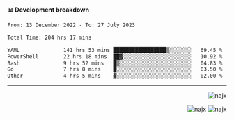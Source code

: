 <b>📊 Development breakdown</b>
<!--START_SECTION:waka-->

```txt
From: 13 December 2022 - To: 27 July 2023

Total Time: 204 hrs 17 mins

YAML              141 hrs 53 mins █████████████████▒░░░░░░░   69.45 %
PowerShell        22 hrs 18 mins  ██▓░░░░░░░░░░░░░░░░░░░░░░   10.92 %
Bash              9 hrs 52 mins   █▒░░░░░░░░░░░░░░░░░░░░░░░   04.83 %
Go                7 hrs 8 mins    █░░░░░░░░░░░░░░░░░░░░░░░░   03.50 %
Other             4 hrs 5 mins    ▓░░░░░░░░░░░░░░░░░░░░░░░░   02.00 %
```

<!--END_SECTION:waka-->
-----
<p align="right">
  <img src="https://komarev.com/ghpvc/?username=najx&label=GitHub%20Profile%20Views&color=yellow&style=flat" alt="najx" />
</p align="center">
<p align="right">
  <a href="https://www.linkedin.com/in/abdx"><img src="https://img.shields.io/badge/LinkedIn--_.svg?style=social&logo=linkedin" alt="najx"></a>
  <a href="https://stackoverflow.com/users/19588110/najim-abdelmoula"><img src="https://img.shields.io/badge/Stack Overflow--_.svg?style=social&logo=stackoverflow" alt="najx"></a>
</p align="center">
